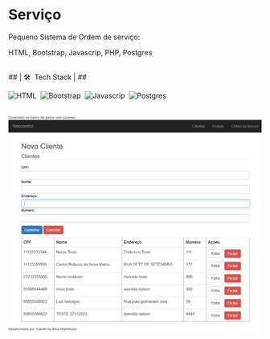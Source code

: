 # Serviço
Pequeno Sistema de Ordem de serviço:

HTML, Bootstrap, Javascrip, PHP, Postgres

<br>
## | 🛠 &nbsp;Tech Stack | ##
<br>

![HTML](https://img.shields.io/badge/-HTML-05122A?style=flat&logo=HTML5)&nbsp;
![Bootstrap](https://img.shields.io/badge/-CSS-05122A?style=flat&logo=Bootstrap&logoColor=blueviolet)&nbsp;
![Javascrip](https://img.shields.io/badge/-CSS-05122A?style=flat&logo=Javascrip&logoColor=yellow)&nbsp;
![Postgres](https://img.shields.io/badge/-CSS-05122A?style=flat&logo=Postgres&logoColor=blue)&nbsp;

<br>

<img src="./assets/images/cover.png" alt="Imagem cover da pagina"/> 
